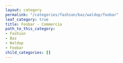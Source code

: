 ```yaml
---
layout: category
permalink: "/categories/fashion/baz/waldop/foobar"
leaf_category: true
title: Foobar - Commercia
path_to_this_category:
- Fashion
- Baz
- Waldop
- Foobar
child_categories: []
---
```

